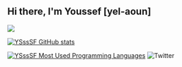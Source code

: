 ## Hi there, I'm Youssef [yel-aoun]  


![](https://badge.mediaplus.ma/darkgray/yel-aoun)


[![YSssSF GitHub stats](https://github-readme-stats.vercel.app/api?username=YSssSF&show_icons=true&theme=radical)](https://github.com/YSssSF)

[![YSssSF Most Used Programming Languages](https://github-readme-stats.vercel.app/api/top-langs/?username=YSssSF&layout=compact&hide_border=true&theme=darcula&bg_color=00000000&langs_count=6)](https://github.com/YSssSF)
![Twitter](https://img.shields.io/twitter/url/https/twitter.com/imranekalakhi.svg?style=social&label=Follow%20%40)

